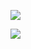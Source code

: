![](https://www.nta.go.jp/tmp/a5c0880f-ea26-4577-a205-d548f05a1dd4/images/7548df1636062911a46d590726b495532cafa331ad3cc3bec0201fa938c25083.jpg)

![](https://www.nta.go.jp/tmp/a5c0880f-ea26-4577-a205-d548f05a1dd4/images/ec34a3d1aa883259cf634efaec2d8ac5fafca23f5d2299d1a7bb81275a5d4d2b.jpg)